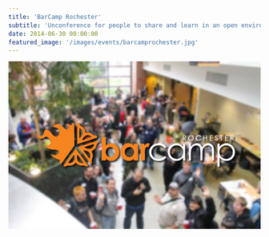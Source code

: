 ```yaml
---
title: 'BarCamp Rochester'
subtitle: 'Unconference for people to share and learn in an open environment'
date: 2014-06-30 00:00:00
featured_image: '/images/events/barcamprochester.jpg'
---
```


![](/images/events/barcamprochester.jpg)